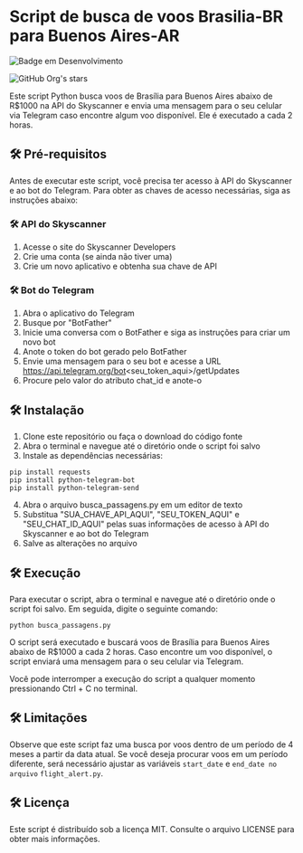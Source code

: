 # Script de busca de voos Brasilia-BR para Buenos Aires-AR

![Badge em Desenvolvimento](https://img.shields.io/static/v1?label=STATUS&message=EM%20DESENVOLVIMENTO&color=GREEN&style=for-the-badge)

![GitHub Org's stars](https://img.shields.io/github/stars/camilafernanda?style=social)


Este script Python busca voos de Brasília para Buenos Aires abaixo de R$1000 na API do Skyscanner e envia uma mensagem para o seu celular via Telegram caso encontre algum voo disponível. Ele é executado a cada 2 horas.

## 🛠️ Pré-requisitos
Antes de executar este script, você precisa ter acesso à API do Skyscanner e ao bot do Telegram. Para obter as chaves de acesso necessárias, siga as instruções abaixo:

### 🛠️ API do Skyscanner
1. Acesse o site do Skyscanner Developers
2. Crie uma conta (se ainda não tiver uma)
3. Crie um novo aplicativo e obtenha sua chave de API

### 🛠️ Bot do Telegram
1. Abra o aplicativo do Telegram
2. Busque por "BotFather"
3. Inicie uma conversa com o BotFather e siga as instruções para criar um novo bot
4. Anote o token do bot gerado pelo BotFather
5. Envie uma mensagem para o seu bot e acesse a URL https://api.telegram.org/bot<seu_token_aqui>/getUpdates
6. Procure pelo valor do atributo chat_id e anote-o


## 🛠️ Instalação
1. Clone este repositório ou faça o download do código fonte
2. Abra o terminal e navegue até o diretório onde o script foi salvo
3. Instale as dependências necessárias:

```
pip install requests
pip install python-telegram-bot
pip install python-telegram-send
```
4. Abra o arquivo busca_passagens.py em um editor de texto
5. Substitua "SUA_CHAVE_API_AQUI", "SEU_TOKEN_AQUI" e "SEU_CHAT_ID_AQUI" pelas suas informações de acesso à API do Skyscanner e ao bot do Telegram
6. Salve as alterações no arquivo


## 🛠️ Execução
Para executar o script, abra o terminal e navegue até o diretório onde o script foi salvo. Em seguida, digite o seguinte comando:
```
python busca_passagens.py
```
O script será executado e buscará voos de Brasília para Buenos Aires abaixo de R$1000 a cada 2 horas. Caso encontre um voo disponível, o script enviará uma mensagem para o seu celular via Telegram.

Você pode interromper a execução do script a qualquer momento pressionando Ctrl + C no terminal.

## 🛠️ Limitações
Observe que este script faz uma busca por voos dentro de um período de 4 meses a partir da data atual. Se você deseja procurar voos em um período diferente, será necessário ajustar as variáveis `start_date` e `end_date no arquivo` `flight_alert.py`.

## 🛠️ Licença
Este script é distribuído sob a licença MIT. Consulte o arquivo LICENSE para obter mais informações.
